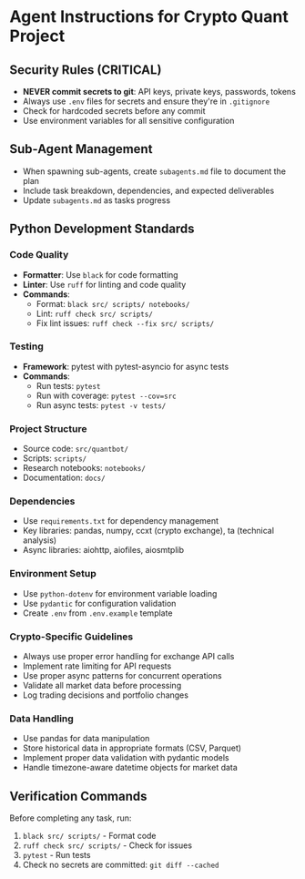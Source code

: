 # Agent Instructions for Crypto Quant Project

## Security Rules (CRITICAL)

- **NEVER commit secrets to git**: API keys, private keys, passwords, tokens
- Always use `.env` files for secrets and ensure they're in `.gitignore`
- Check for hardcoded secrets before any commit
- Use environment variables for all sensitive configuration

## Sub-Agent Management

- When spawning sub-agents, create `subagents.md` file to document the plan
- Include task breakdown, dependencies, and expected deliverables
- Update `subagents.md` as tasks progress

## Python Development Standards

### Code Quality
- **Formatter**: Use `black` for code formatting
- **Linter**: Use `ruff` for linting and code quality
- **Commands**:
  - Format: `black src/ scripts/ notebooks/`
  - Lint: `ruff check src/ scripts/`
  - Fix lint issues: `ruff check --fix src/ scripts/`

### Testing
- **Framework**: pytest with pytest-asyncio for async tests
- **Commands**:
  - Run tests: `pytest`
  - Run with coverage: `pytest --cov=src`
  - Run async tests: `pytest -v tests/`

### Project Structure
- Source code: `src/quantbot/`
- Scripts: `scripts/`
- Research notebooks: `notebooks/`
- Documentation: `docs/`

### Dependencies
- Use `requirements.txt` for dependency management
- Key libraries: pandas, numpy, ccxt (crypto exchange), ta (technical analysis)
- Async libraries: aiohttp, aiofiles, aiosmtplib

### Environment Setup
- Use `python-dotenv` for environment variable loading
- Use `pydantic` for configuration validation
- Create `.env` from `.env.example` template

### Crypto-Specific Guidelines
- Always use proper error handling for exchange API calls
- Implement rate limiting for API requests
- Use proper async patterns for concurrent operations
- Validate all market data before processing
- Log trading decisions and portfolio changes

### Data Handling
- Use pandas for data manipulation
- Store historical data in appropriate formats (CSV, Parquet)
- Implement proper data validation with pydantic models
- Handle timezone-aware datetime objects for market data

## Verification Commands

Before completing any task, run:
1. `black src/ scripts/` - Format code
2. `ruff check src/ scripts/` - Check for issues
3. `pytest` - Run tests
4. Check no secrets are committed: `git diff --cached`
